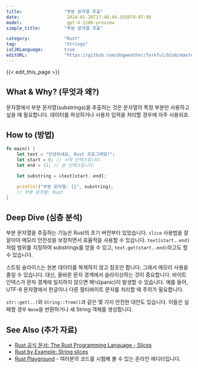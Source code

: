 ```yaml
---
title:                "부분 문자열 추출"
date:                  2024-01-20T17:46:44.355079-07:00
model:                 gpt-4-1106-preview
simple_title:         "부분 문자열 추출"

category:             "Rust"
tag:                  "Strings"
isCJKLanguage:        true
editURL:              "https://github.com/dogweather/forkful/blob/master/content/ko/rust/extracting-substrings.md"
---
```


{{< edit_this_page >}}

## What & Why? (무엇과 왜?)
문자열에서 부분 문자열(substrings)을 추출하는 것은 문자열의 특정 부분만 사용하고 싶을 때 필요합니다. 데이터를 파싱하거나 사용자 입력을 처리할 경우에 자주 사용되죠.

## How to (방법)
```Rust
fn main() {
    let text = "안녕하세요, Rust 프로그래밍!";
    let start = 6; // 시작 인덱스입니다.
    let end = 11; // 끝 인덱스입니다.

    let substring = &text[start..end];

    println!("부분 문자열: {}", substring);
    // 부분 문자열: Rust
}
```

## Deep Dive (심층 분석)
부분 문자열을 추출하는 기능은 Rust의 초기 버전부터 있었습니다. `slice` 사용법을 잘 알아야 메모리 안전성을 보장하면서 효율적을 사용할 수 있습니다. `text[start..end]`처럼 범위를 지정하여 substrings를 얻을 수 있고, `text.get(start..end)`라고도 할 수 있습니다.

스트링 슬라이스는 원본 데이터를 복제하지 않고 참조만 합니다. 그래서 메모리 사용을 줄일 수 있습니다. 대신, 올바른 문자 경계에서 슬라이싱하는 것이 중요합니다. 바이트 인덱스가 문자 경계에 일치하지 않으면 패닉(panic)이 발생할 수 있습니다. 예를 들어, UTF-8 문자열에서 한글이나 다른 멀티바이트 문자를 처리할 때 주의가 필요합니다.

`str::get(..)`와 `String::from()`과 같은 몇 가지 안전한 대안도 있습니다. 이들은 실패할 경우 `None`을 반환하거나 새 String 객체를 생성합니다.

## See Also (추가 자료)
- [Rust 공식 문서: The Rust Programming Language - Slices](https://doc.rust-lang.org/book/ch04-03-slices.html)
- [Rust by Example: String slices](https://doc.rust-lang.org/stable/rust-by-example/std/str.html)
- [Rust Playground](https://play.rust-lang.org/) - 여러분의 코드를 시험해 볼 수 있는 온라인 에디터입니다.
